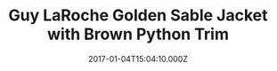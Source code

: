 ---
title: Guy LaRoche Golden Sable Jacket with Brown Python Trim
date: 2017-01-04T15:04:10.000Z
price: 0
sales_price: 
categories: ["Jacket"]
image: ["/img/uploads/2016/09/MG_0465w.png", " /img/uploads/2016/09/MG_0466w.png", " /img/uploads/2016/09/MG_0467w.png"]
---